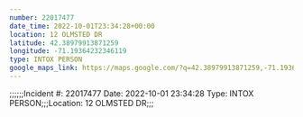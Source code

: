 ```yaml
---
number: 22017477
date_time: 2022-10-01T23:34:28+00:00
location: 12 OLMSTED DR
latitude: 42.38979913871259
longitude: -71.19364232346119
type: INTOX PERSON
google_maps_link: https://maps.google.com/?q=42.38979913871259,-71.19364232346119
---
```


;;;;;;Incident #: 22017477  Date: 2022-10-01 23:34:28   Type: INTOX PERSON;;;Location: 12 OLMSTED DR;;;
